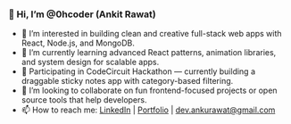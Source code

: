### 👋 Hi, I’m @0hcoder (Ankit Rawat)

- 👀 I’m interested in building clean and creative full-stack web apps with React, Node.js, and MongoDB.
- 🌱 I’m currently learning advanced React patterns, animation libraries, and system design for scalable apps.
- 💼 Participating in CodeCircuit Hackathon — currently building a draggable sticky notes app with category-based filtering.
- 💞️ I’m looking to collaborate on fun frontend-focused projects or open source tools that help developers.
- 📫 How to reach me: [LinkedIn]() | [Portfolio]() | dev.ankurawat@gmail.com



<!---
0hcoder/0hcoder is a ✨ special ✨ repository because its `README.md` (this file) appears on your GitHub profile.
You can click the Preview link to take a look at your changes.
--->
